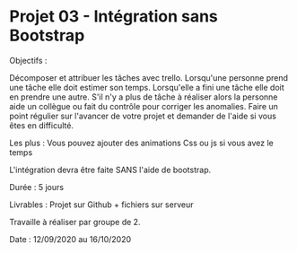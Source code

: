 # Projet 03 - Intégration sans Bootstrap


Objectifs : 

Décomposer et attribuer les tâches avec trello. Lorsqu'une personne prend une tâche elle doit estimer son temps. Lorsqu'elle a fini une tâche elle doit en prendre une autre. S'il n'y a plus de tâche à réaliser alors la personne aide un collègue ou fait du contrôle pour corriger les anomalies. Faire un point régulier sur l'avancer de votre projet et demander de l'aide si vous êtes en difficulté.

Les plus : Vous pouvez ajouter des animations Css ou js si vous avez le temps

L'intégration devra être faite SANS l'aide de bootstrap.

Durée : 5 jours

Livrables : Projet sur Github + fichiers sur serveur

Travaille à réaliser par groupe de 2.

Date : 12/09/2020 au 16/10/2020
